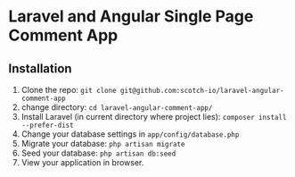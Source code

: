 # Laravel and Angular Single Page Comment App

## Installation

1. Clone the repo: `git clone git@github.com:scotch-io/laravel-angular-comment-app`
2. change directory: `cd laravel-angular-comment-app/`
3. Install Laravel (in current directory where project lies): `composer install --prefer-dist`
4. Change your database settings in `app/config/database.php`
5. Migrate your database: `php artisan migrate`
6. Seed your database: `php artisan db:seed`
7. View your application in browser.

